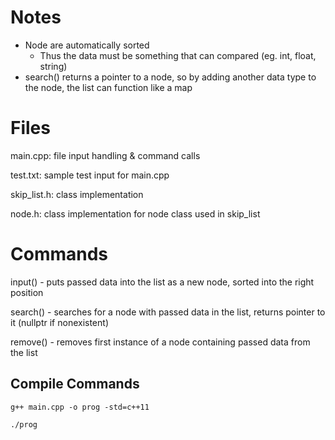 # Notes

- Node are automatically sorted
  - Thus the data must be something that can compared (eg. int, float, string)
- search() returns a pointer to a node, so by adding another data type to the node, the list can function like a map

# Files

main.cpp: file input handling & command calls

test.txt: sample test input for main.cpp

skip_list.h: class implementation

node.h: class implementation for node class used in skip_list

# Commands

input() - puts passed data into the list as a new node, sorted into the right position

search() - searches for a node with passed data in the list, returns pointer to it (nullptr if nonexistent)

remove() - removes first instance of a node containing passed data from the list

## Compile Commands

```
g++ main.cpp -o prog -std=c++11

./prog

```
